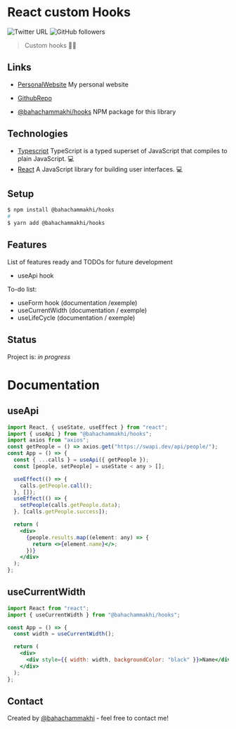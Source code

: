 # React custom Hooks

![Twitter URL](https://img.shields.io/twitter/url?style=social&url=https%3A%2F%2Ftwitter.com%2Fbahachammakhi) ![GitHub followers](https://img.shields.io/github/followers/bahachammakhi?style=social)

> Custom hooks 🧑‍💻

## Links

- [PersonalWebsite](https://www.bahachammakhi.tn) My personal website

- [GithubRepo](https://github.com/bahachammakhi/hooks)

- [@bahachammakhi/hooks](https://www.npmjs.com/package/@bahachammakhi/hooks) NPM package for this library

## Technologies

- [Typescript](https://www.typescriptlang.org/) TypeScript is a typed superset of JavaScript that compiles to plain JavaScript. 💻
- [React](https://reactjs.org/) A JavaScript library for building user interfaces. 💻

## Setup

```bash
$ npm install @bahachammakhi/hooks
#
$ yarn add @bahachammakhi/hooks
```

## Features

List of features ready and TODOs for future development

- useApi hook

To-do list:

- useForm hook (documentation /exemple)
- useCurrentWidth (documentation / exemple)
- useLifeCycle (documentation / exemple)

## Status

Project is: _in progress_

# Documentation

## useApi

```jsx
import React, { useState, useEffect } from "react";
import { useApi } from "@bahachammakhi/hooks";
import axios from "axios";
const getPeople = () => axios.get("https://swapi.dev/api/people/");
const App = () => {
  const { ...calls } = useApi({ getPeople });
  const [people, setPeople] = useState < any > [];

  useEffect(() => {
    calls.getPeople.call();
  }, []);
  useEffect(() => {
    setPeople(calls.getPeople.data);
  }, [calls.getPeople.success]);

  return (
    <div>
      {people.results.map((element: any) => {
        return <>{element.name}</>;
      })}
    </div>
  );
};
```

## useCurrentWidth

```jsx
import React from "react";
import { useCurrentWidth } from "@bahachammakhi/hooks";

const App = () => {
  const width = useCurrentWidth();

  return (
    <div>
      <div style={{ width: width, backgroundColor: "black" }}>Name</div>
    </div>
  );
};
```

## Contact

Created by [@bahachammakhi](https://www.bahachammakhi.tn/) - feel free to contact me!
